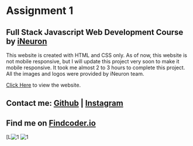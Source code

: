 # Assignment 1
## Full Stack Javascript Web Development Course by [iNeuron](https://ineuron.ai/)

This website is created with HTML and CSS only. As of now, this website is not mobile responsive, but I will update this project very soon to make it mobile responsive. It took me almost 2 to 3 hours to complete this project. All the images and logos were provided by iNeuron team.

[Click Here](https://streetstyle-project1.netlify.app) to view the website.


## Contact me:  [Github](https://github.com/yuvanbharathin) |  [Instagram](https://www.instagram.com/_yuvan.__/)
## Find me on [Findcoder.io](https://www.findcoder.io/u/yuvanbharathi)


[L![1](https://user-images.githubusercontent.com/109664373/215480529-b37d8e14-ce1f-490b-b883-ad5f779af20e.png)
![1](https://user-images.githubusercontent.com/109664373/215480595-7f82fe3c-f05f-4711-bee2-206a9ec375d2.png)
